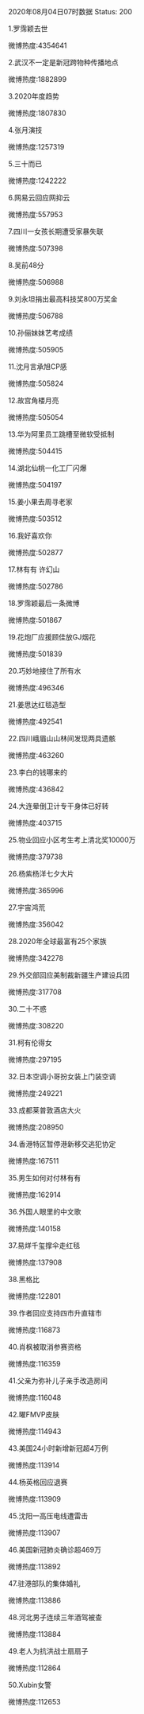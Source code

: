 2020年08月04日07时数据
Status: 200

1.罗霈颖去世

微博热度:4354641

2.武汉不一定是新冠跨物种传播地点

微博热度:1882899

3.2020年度趋势

微博热度:1807830

4.张月演技

微博热度:1257319

5.三十而已

微博热度:1242222

6.网易云回应网抑云

微博热度:557953

7.四川一女孩长期遭受家暴失联

微博热度:507398

8.吴前48分

微博热度:506988

9.刘永坦捐出最高科技奖800万奖金

微博热度:506788

10.孙俪妹妹艺考成绩

微博热度:505905

11.沈月言承旭CP感

微博热度:505824

12.故宫角楼月亮

微博热度:505054

13.华为阿里员工跳槽至微软受抵制

微博热度:504415

14.湖北仙桃一化工厂闪爆

微博热度:504197

15.姜小果去周寻老家

微博热度:503512

16.我好喜欢你

微博热度:502877

17.林有有 许幻山

微博热度:502786

18.罗霈颖最后一条微博

微博热度:501867

19.花炮厂应援顾佳放GJ烟花

微博热度:501839

20.巧妙地接住了所有水

微博热度:496346

21.姜思达红毯造型

微博热度:492541

22.四川峨眉山山林间发现两具遗骸

微博热度:463260

23.李白的钱哪来的

微博热度:436842

24.大连晕倒卫计专干身体已好转

微博热度:403715

25.物业回应小区考生考上清北奖10000万

微博热度:379738

26.杨紫杨洋七夕大片

微博热度:365996

27.宇宙鸿荒

微博热度:356042

28.2020年全球最富有25个家族

微博热度:342278

29.外交部回应美制裁新疆生产建设兵团

微博热度:317708

30.二十不惑

微博热度:308220

31.柯有伦得女

微博热度:297195

32.日本空调小哥扮女装上门装空调

微博热度:249221

33.成都莱普敦酒店大火

微博热度:208950

34.香港特区暂停港新移交逃犯协定

微博热度:167511

35.男生如何对付林有有

微博热度:162914

36.外国人眼里的中文歌

微博热度:140158

37.易烊千玺撑伞走红毯

微博热度:137908

38.黑格比

微博热度:122801

39.作者回应支持四市升直辖市

微博热度:116873

40.肖枫被取消参赛资格

微博热度:116359

41.父亲为弥补儿子亲手改造房间

微博热度:116048

42.曜FMVP皮肤

微博热度:114943

43.美国24小时新增新冠超4万例

微博热度:113914

44.杨英格回应退赛

微博热度:113909

45.沈阳一高压电线遭雷击

微博热度:113907

46.美国新冠肺炎确诊超469万

微博热度:113892

47.驻港部队的集体婚礼

微博热度:113886

48.河北男子连续三年酒驾被查

微博热度:113884

49.老人为抗洪战士扇扇子

微博热度:112864

50.Xubin女警

微博热度:112653

